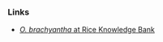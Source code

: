 ### Links
* [*O. brachyantha* at Rice Knowledge Bank](http://www.knowledgebank.irri.org/extension/oryza-brachyantha-a-chev-et-roehr.html)
